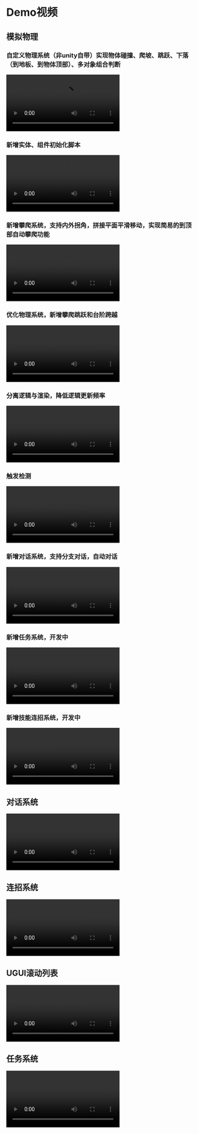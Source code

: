 # Demo视频

## 模拟物理

### 自定义物理系统（非unity自带）实现物体碰撞、爬坡、跳跃、下落（到地板、到物体顶部）、多对象组合判断

<video
controls
controlslist='nodownload noplaybackrate'
disablePictureInPicture='true'
disableRemotePlayback='true'
style='max-width:1344px;max-height:756px'
src='https://spup.buzz/2024-01-29-04-45-15.mov'></video>

### 新增实体、组件初始化脚本

<video
controls
controlslist='nodownload noplaybackrate'
disablePictureInPicture='true'
disableRemotePlayback='true'
style='max-width:768px'
src='https://spup.buzz/2024-01-29-04-45-22.mov'></video>

### 新增攀爬系统，支持内外拐角，拼接平面平滑移动，实现简易的到顶部自动攀爬功能

<video
controls
controlslist='nodownload noplaybackrate'
disablePictureInPicture='true'
disableRemotePlayback='true'
style='max-width:1344px;max-height:756px'
src='https://spup.buzz/2024-01-29-04-45-12.mov'></video>

### 优化物理系统，新增攀爬跳跃和台阶跨越

<video
controls
controlslist='nodownload noplaybackrate'
disablePictureInPicture='true'
disableRemotePlayback='true'
style='max-width:1344px;max-height:756px'
src='https://spup.buzz/2024-01-29-04-45-37.mov'></video>

### 分离逻辑与渲染，降低逻辑更新频率

<video
controls
controlslist='nodownload noplaybackrate'
disablePictureInPicture='true'
disableRemotePlayback='true'
style='max-width:1344px;max-height:756px'
src='https://spup.buzz/2024-01-29-04-45-57.mov'></video>

### 触发检测

<video
controls
controlslist='nodownload noplaybackrate'
disablePictureInPicture='true'
disableRemotePlayback='true'
style='max-width:1344px;max-height:756px'
src='https://spup.buzz/2024-01-29-04-45-10.mov'></video>

### 新增对话系统，支持分支对话，自动对话

<video
controls
controlslist='nodownload noplaybackrate'
disablePictureInPicture='true'
disableRemotePlayback='true'
style='max-width:1344px;max-height:756px'
src='https://spup.buzz/2024-01-29-04-45-43.mov'></video>

### 新增任务系统，开发中

<video
controls
controlslist='nodownload noplaybackrate'
disablePictureInPicture='true'
disableRemotePlayback='true'
style='max-width:1344px;max-height:756px'
src='https://spup.buzz/2024-01-29-04-45-45.mov'></video>

### 新增技能连招系统，开发中

<video
controls
controlslist='nodownload noplaybackrate'
disablePictureInPicture='true'
disableRemotePlayback='true'
style='max-width:1344px;max-height:756px'
src='https://spup.buzz/2024-01-29-04-45-41.mov'></video>

## 对话系统

<video
	controls
	controlslist="nodownload noplaybackrate"
	disablePictureInPicture="true"
	disableRemotePlayback="true"
    style="max-width:1344px;max-height:756px"
	src="https://spup.buzz/2024-01-29-04-45-30.mov"></video>

## 连招系统

<video
	controls
	controlslist="nodownload noplaybackrate"
	disablePictureInPicture="true"
	disableRemotePlayback="true"
    style="max-width:1344px;max-height:756px"
	src="https://spup.buzz/2024-01-29-04-45-20.mov"></video>

## UGUI滚动列表

<video
	controls
	controlslist="nodownload noplaybackrate"
	disablePictureInPicture="true"
	disableRemotePlayback="true"
    style="max-width:1344px;max-height:756px"
	src="https://spup.buzz/2024-01-29-04-45-46.mov"></video>

## 任务系统

<video
	controls
	controlslist="nodownload noplaybackrate"
	disablePictureInPicture="true"
	disableRemotePlayback="true"
    style="max-width:1344px;max-height:756px"
	src="https://spup.buzz/2024-01-29-04-45-35.mov"></video>